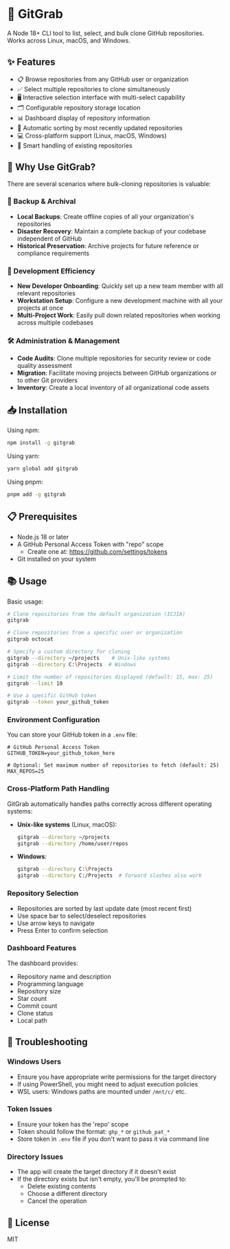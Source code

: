# 🔄 GitGrab

A Node 18+ CLI tool to list, select, and bulk clone GitHub repositories. Works across Linux, macOS, and Windows.

## ✨ Features

- 📋 Browse repositories from any GitHub user or organization
- ✅ Select multiple repositories to clone simultaneously
- 🖥️ Interactive selection interface with multi-select capability
- 🗂️ Configurable repository storage location
- 📊 Dashboard display of repository information
- 🔄 Automatic sorting by most recently updated repositories
- 💻 Cross-platform support (Linux, macOS, Windows)
- 🚦 Smart handling of existing repositories

## 🤔 Why Use GitGrab?

There are several scenarios where bulk-cloning repositories is valuable:

### 💾 Backup & Archival

- **Local Backups**: Create offline copies of all your organization's repositories
- **Disaster Recovery**: Maintain a complete backup of your codebase independent of GitHub
- **Historical Preservation**: Archive projects for future reference or compliance requirements

### 🚀 Development Efficiency

- **New Developer Onboarding**: Quickly set up a new team member with all relevant repositories
- **Workstation Setup**: Configure a new development machine with all your projects at once
- **Multi-Project Work**: Easily pull down related repositories when working across multiple codebases

### 🛠️ Administration & Management

- **Code Audits**: Clone multiple repositories for security review or code quality assessment
- **Migration**: Facilitate moving projects between GitHub organizations or to other Git providers
- **Inventory**: Create a local inventory of all organizational code assets

## 📥 Installation

Using npm:

```bash
npm install -g gitgrab
```

Using yarn:

```bash
yarn global add gitgrab
```

Using pnpm:

```bash
pnpm add -g gitgrab
```

## 📋 Prerequisites

- Node.js 18 or later
- A GitHub Personal Access Token with "repo" scope
  - Create one at: https://github.com/settings/tokens
- Git installed on your system

## 📚 Usage

Basic usage:

```bash
# Clone repositories from the default organization (ICJIA)
gitgrab

# Clone repositories from a specific user or organization
gitgrab octocat

# Specify a custom directory for cloning
gitgrab --directory ~/projects    # Unix-like systems
gitgrab --directory C:\Projects  # Windows

# Limit the number of repositories displayed (default: 15, max: 25)
gitgrab --limit 10

# Use a specific GitHub token
gitgrab --token your_github_token
```

### Environment Configuration

You can store your GitHub token in a `.env` file:

```env
# GitHub Personal Access Token
GITHUB_TOKEN=your_github_token_here

# Optional: Set maximum number of repositories to fetch (default: 25)
MAX_REPOS=25
```

### Cross-Platform Path Handling

GitGrab automatically handles paths correctly across different operating systems:

- **Unix-like systems** (Linux, macOS):
  ```bash
  gitgrab --directory ~/projects
  gitgrab --directory /home/user/repos
  ```

- **Windows**:
  ```bash
  gitgrab --directory C:\Projects
  gitgrab --directory C:/Projects  # Forward slashes also work
  ```

### Repository Selection

- Repositories are sorted by last update date (most recent first)
- Use space bar to select/deselect repositories
- Use arrow keys to navigate
- Press Enter to confirm selection

### Dashboard Features

The dashboard provides:
- Repository name and description
- Programming language
- Repository size
- Star count
- Commit count
- Clone status
- Local path

## 🔧 Troubleshooting

### Windows Users
- Ensure you have appropriate write permissions for the target directory
- If using PowerShell, you might need to adjust execution policies
- WSL users: Windows paths are mounted under `/mnt/c/` etc.

### Token Issues
- Ensure your token has the 'repo' scope
- Token should follow the format: `ghp_*` or `github_pat_*`
- Store token in `.env` file if you don't want to pass it via command line

### Directory Issues
- The app will create the target directory if it doesn't exist
- If the directory exists but isn't empty, you'll be prompted to:
  - Delete existing contents
  - Choose a different directory
  - Cancel the operation

## 📝 License

MIT

